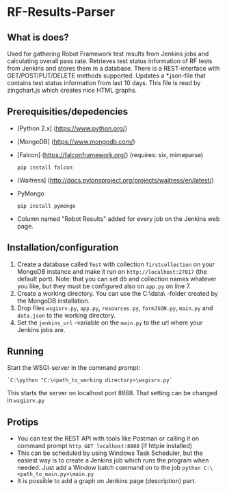 # RF-Results-Parser

## What is does?

Used for gathering Robot Framework test results from Jenkins jobs and calculating overall pass rate.
Retrieves test status information of RF tests from Jenkins and stores them in a database. There is a 
REST-interface with GET/POST/PUT/DELETE methods supported.
Updates a *.json-file that contains test status information from last 10 days. This file is read by zingchart.js
which creates nice HTML graphs. 

## Prerequisities/depedencies

* [Python 2.x] (https://www.python.org/)
* [MongoDB] (https://www.mongodb.com/)
* [Falcon] (https://falconframework.org/) (requires: six, mimeparse)
	
	`pip install falcon`
		
* [Waitress] (http://docs.pylonsproject.org/projects/waitress/en/latest/)

* PyMongo

	`pip install pymongo`
	
* Column named "Robot Results" added for every job on the Jenkins web page.

## Installation/configuration

1. Create a database called `Test` with collection `firstcollection` on your MongoDB instance and make it run on `http://localhost:27017` (the default port).
	Note: that you can set db and collection names whatever you like, but they must be configured also on `app.py` on line 7.
2. Create a working directory. You can use the C:\data\ -folder created by the MongoDB installation.
3. Drop files `wsgisrv.py`, `app.py`, `resources.py`, `formJSON.py`, `main.py` and `data.json` to the working directory.
4. Set the `jenkins_url` -variable on the `main.py` to the url where your Jenkins jobs are.

## Running

Start the WSGI-server in the command prompt: 

	`C:\python "C:\<path_to_working directory>\wsgisrv.py`

This starts the server on localhost port 8888. That setting can be changed in `wsgisrv.py`

## Protips

* You can test the REST API with tools like Postman or calling it on command prompt `http GET localhost:8888` (if httpie installed)
* This can be scheduled by using Windows Task Scheduler, but the easiest way is to create a Jenkins job which runs
the program when needed. Just add a Window batch command on to the job `python C:\<path_to_main.py>\main.py`
* It is possible to add a graph on Jenkins page (description) part.
